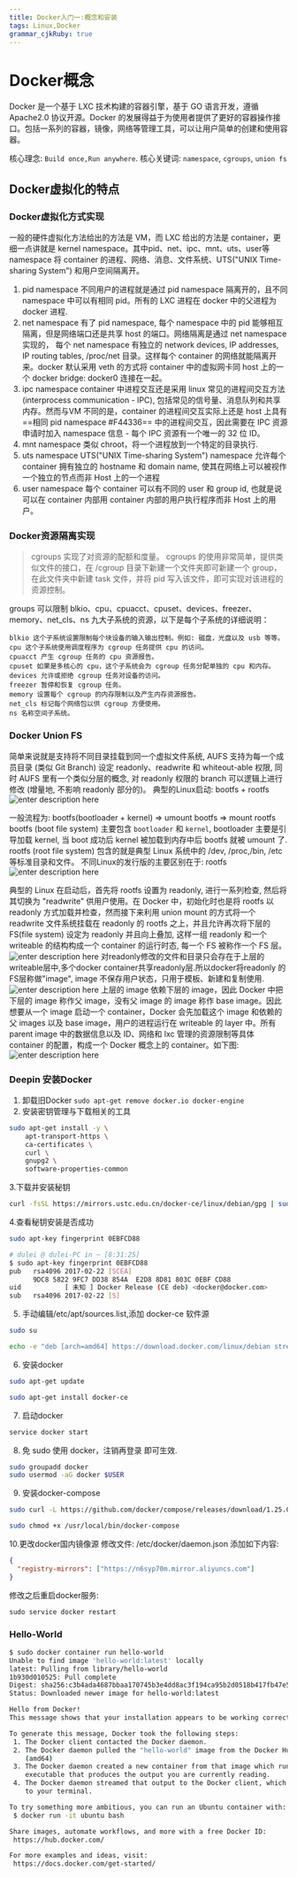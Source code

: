 ```yaml
---
title: Docker入门一:概念和安装 
tags: Linux,Docker
grammar_cjkRuby: true
---
```

# Docker概念
Docker 是一个基于 LXC 技术构建的容器引擎，基于 GO 语言开发，遵循 Apache2.0 协议开源。Docker 的发展得益于为使用者提供了更好的容器操作接口。包括一系列的容器，镜像，网络等管理工具，可以让用户简单的创建和使用容器。

核心理念:
`Build once,Run anywhere`.
核心关键词:
`namespace`, `cgroups`, `union fs`

## Docker虚拟化的特点

### Docker虚拟化方式实现
 一般的硬件虚拟化方法给出的方法是 VM，而 LXC 给出的方法是 container，更细一点讲就是 kernel namespace。其中pid、net、ipc、mnt、uts、user等 namespace 将 container 的进程、网络、消息、文件系统、UTS("UNIX Time-sharing System") 和用户空间隔离开。
 
 1. pid namespace
 不同用户的进程就是通过 pid namespace 隔离开的，且不同 namespace 中可以有相同 pid。所有的 LXC 进程在 docker 中的父进程为 docker 进程.
 2. net namespace
 有了 pid namespace, 每个 namespace 中的 pid 能够相互隔离，但是网络端口还是共享 host 的端口。网络隔离是通过 net namespace 实现的， 每个 net namespace 有独立的 network devices, IP addresses, IP routing tables, /proc/net 目录。这样每个 container 的网络就能隔离开来。docker 默认采用 veth 的方式将 container 中的虚拟网卡同 host 上的一个 docker bridge: docker0 连接在一起。
 3. ipc namespace
  container 中进程交互还是采用 linux 常见的进程间交互方法 (interprocess communication - IPC), 包括常见的信号量、消息队列和共享内存。然而与VM 不同的是，container 的进程间交互实际上还是 host 上具有==相同 pid namespace #F44336== 中的进程间交互，因此需要在 IPC 资源申请时加入 namespace 信息 - 每个 IPC 资源有一个唯一的 32 位 ID。
 4. mnt namespace
 类似 chroot，将一个进程放到一个特定的目录执行.
 5. uts namespace
 UTS("UNIX Time-sharing System") namespace 允许每个 container 拥有独立的 hostname 和 domain name, 使其在网络上可以被视作一个独立的节点而非 Host 上的一个进程
 6. user namespace
每个 container 可以有不同的 user 和 group id, 也就是说可以在 container 内部用 container 内部的用户执行程序而非 Host 上的用户。

### Docker资源隔离实现
> cgroups 实现了对资源的配额和度量。 cgroups 的使用非常简单，提供类似文件的接口，在 /cgroup 目录下新建一个文件夹即可新建一个 group，在此文件夹中新建 task 文件，并将 pid 写入该文件，即可实现对该进程的资源控制。
> 

groups 可以限制 blkio、cpu、cpuacct、cpuset、devices、freezer、memory、net_cls、ns 九大子系统的资源，以下是每个子系统的详细说明：

```
blkio 这个子系统设置限制每个块设备的输入输出控制。例如: 磁盘，光盘以及 usb 等等。
cpu 这个子系统使用调度程序为 cgroup 任务提供 cpu 的访问。
cpuacct 产生 cgroup 任务的 cpu 资源报告。
cpuset 如果是多核心的 cpu，这个子系统会为 cgroup 任务分配单独的 cpu 和内存。
devices 允许或拒绝 cgroup 任务对设备的访问。
freezer 暂停和恢复 cgroup 任务。
memory 设置每个 cgroup 的内存限制以及产生内存资源报告。
net_cls 标记每个网络包以供 cgroup 方便使用。
ns 名称空间子系统。
```

### Docker Union FS
简单来说就是支持将不同目录挂载到同一个虚拟文件系统, AUFS 支持为每一个成员目录 (类似 Git Branch) 设定 readonly、readwrite 和 whiteout-able 权限, 同时 AUFS 里有一个类似分层的概念, 对 readonly 权限的 branch 可以逻辑上进行修改 (增量地, 不影响 readonly 部分的)。
典型的Linux启动:
bootfs + rootfs 
![enter description here](https://raw.githubusercontent.com/i-mine/MyNote/master/images/1575299550278.png)

一般流程为: bootfs(bootloader + kernel) => umount bootfs => mount rootfs
bootfs (boot file system) 主要包含 `bootloader` 和 `kernel`, bootloader 主要是引导加载 kernel, 当 boot 成功后 kernel 被加载到内存中后 bootfs 就被 umount 了. rootfs (root file system) 包含的就是典型 Linux 系统中的 /dev, /proc,/bin, /etc 等标准目录和文件。
不同Linux的发行版的主要区别在于: rootfs
![enter description here](https://raw.githubusercontent.com/i-mine/MyNote/master/images/1575299790433.png)

典型的 Linux 在启动后，首先将 rootfs 设置为 readonly, 进行一系列检查, 然后将其切换为 "readwrite" 供用户使用。在 Docker 中，初始化时也是将 rootfs 以 readonly 方式加载并检查，然而接下来利用 union mount 的方式将一个 readwrite 文件系统挂载在 readonly 的 rootfs 之上，并且允许再次将下层的 FS(file system) 设定为 readonly 并且向上叠加, 这样一组 readonly 和一个 writeable 的结构构成一个 container 的运行时态, 每一个 FS 被称作一个 FS 层。
![enter description here](https://raw.githubusercontent.com/i-mine/MyNote/master/images/1575300097701.png)
对readonly修改的文件和目录只会存在于上层的writeable层中,多个docker container共享readonly层.所以docker将readonly 的FS层称做"image", image 不保存用户状态，只用于模板、新建和复制使用.
![enter description here](https://raw.githubusercontent.com/i-mine/MyNote/master/images/1575300338876.png)
上层的 image 依赖下层的 image，因此 Docker 中把下层的 image 称作父 image，没有父 image 的 image 称作 base image。因此想要从一个 image 启动一个 container，Docker 会先加载这个 image 和依赖的父 images 以及 base image，用户的进程运行在 writeable 的 layer 中。所有 parent image 中的数据信息以及 ID、网络和 lxc 管理的资源限制等具体 container 的配置，构成一个 Docker 概念上的 container。如下图:
![enter description here](https://raw.githubusercontent.com/i-mine/MyNote/master/images/1575300438007.png)

### Deepin 安装Docker
1. 卸载旧Docker
`sudo apt-get remove docker.io docker-engine`
2. 安装密钥管理与下载相关的工具
```bash
sudo apt-get install -y \
    apt-transport-https \
    ca-certificates \
    curl \
    gnupg2 \
    software-properties-common
```
3.下载并安装秘钥
```bash
curl -fsSL https://mirrors.ustc.edu.cn/docker-ce/linux/debian/gpg | sudo apt-key add -
```
4.查看秘钥安装是否成功

``` bash
sudo apt-key fingerprint 0EBFCD88
```

```bash
# dulei @ dulei-PC in ~ [8:31:25] 
$ sudo apt-key fingerprint 0EBFCD88
pub   rsa4096 2017-02-22 [SCEA]
      9DC8 5822 9FC7 DD38 854A  E2D8 8D81 803C 0EBF CD88
uid           [ 未知 ] Docker Release (CE deb) <docker@docker.com>
sub   rsa4096 2017-02-22 [S]

```
5. 手动编辑/etc/apt/sources.list,添加 docker-ce 软件源

``` bash
sudo su

echo -e "deb [arch=amd64] https://download.docker.com/linux/debian stretch stable" >> /etc/apt/sources.list

```
6. 安装docker

``` bash
sudo apt-get update

sudo apt-get install docker-ce
```

7. 启动docker

``` bash
service docker start
```
8. 免 sudo 使用 docker，注销再登录 即可生效.
```bash
sudo groupadd docker
sudo usermod -aG docker $USER
```
9. 安装docker-compose

``` bash
sudo curl -L https://github.com/docker/compose/releases/download/1.25.0-rc2/docker-compose-Linux-x86_64 -o /usr/local/bin/docker-compose

sudo chmod +x /usr/local/bin/docker-compose
```
10.更改docker国内镜像源
修改文件: /etc/docker/daemon.json
添加如下内容:
```json
{
  "registry-mirrors": ["https://n6syp70m.mirror.aliyuncs.com"]
}
```
修改之后重启docker服务:
```
sudo service docker restart
```
### Hello-World

```bash
$ sudo docker container run hello-world
Unable to find image 'hello-world:latest' locally
latest: Pulling from library/hello-world
1b930d010525: Pull complete 
Digest: sha256:c3b4ada4687bbaa170745b3e4dd8ac3f194ca95b2d0518b417fb47e5879d9b5f
Status: Downloaded newer image for hello-world:latest

Hello from Docker!
This message shows that your installation appears to be working correctly.

To generate this message, Docker took the following steps:
 1. The Docker client contacted the Docker daemon.
 2. The Docker daemon pulled the "hello-world" image from the Docker Hub.
    (amd64)
 3. The Docker daemon created a new container from that image which runs the
    executable that produces the output you are currently reading.
 4. The Docker daemon streamed that output to the Docker client, which sent it
    to your terminal.

To try something more ambitious, you can run an Ubuntu container with:
 $ docker run -it ubuntu bash

Share images, automate workflows, and more with a free Docker ID:
 https://hub.docker.com/

For more examples and ideas, visit:
 https://docs.docker.com/get-started/

```
